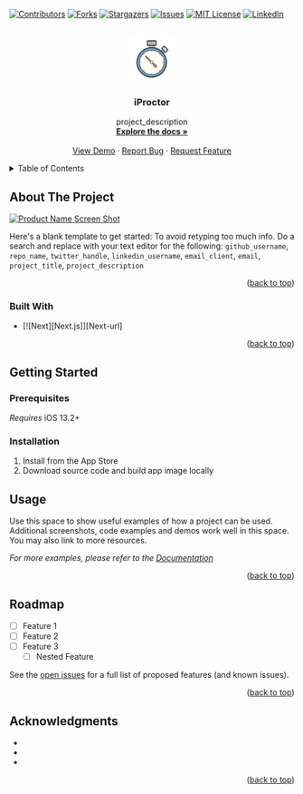 
<a name="readme-top"></a>

[![Contributors][contributors-shield]][contributors-url]
[![Forks][forks-shield]][forks-url]
[![Stargazers][stars-shield]][stars-url]
[![Issues][issues-shield]][issues-url]
[![MIT License][license-shield]][license-url]
[![LinkedIn][linkedin-shield]][linkedin-url]

<!-- PROJECT LOGO -->
<br />
<div align="center">
  <a href="https://github.com/krishi-trip/Proctoring101">
    <img src="images/logo.png" alt="Logo" width="80" height="80">
  </a>

<h3 align="center">iProctor</h3>

  <p align="center">
    project_description
    <br />
    <a href="https://github.com/krishi-trip/Proctoring101"><strong>Explore the docs »</strong></a>
    <br />
    <br />
    <a href="https://github.com/krishi-trip/Proctoring101">View Demo</a>
    ·
    <a href="https://github.com/krishi-trip/Proctoring101/issues">Report Bug</a>
    ·
    <a href="https://github.com/krishi-trip/Proctoring101/issues">Request Feature</a>
  </p>
</div>



<!-- TABLE OF CONTENTS -->
<details>
  <summary>Table of Contents</summary>
  <ol>
    <li>
      <a href="#about-the-project">About The Project</a>
      <ul>
        <li><a href="#built-with">Built With</a></li>
      </ul>
    </li>
    <li>
      <a href="#getting-started">Getting Started</a>
      <ul>
        <li><a href="#prerequisites">Prerequisites</a></li>
        <li><a href="#installation">Installation</a></li>
      </ul>
    </li>
    <li><a href="#usage">Usage</a></li>
    <li><a href="#roadmap">Roadmap</a></li>
    <li><a href="#acknowledgments">Acknowledgments</a></li>
  </ol>
</details>



<!-- ABOUT THE PROJECT -->
## About The Project

[![Product Name Screen Shot][product-screenshot]](https://example.com)

Here's a blank template to get started: To avoid retyping too much info. Do a search and replace with your text editor for the following: `github_username`, `repo_name`, `twitter_handle`, `linkedin_username`, `email_client`, `email`, `project_title`, `project_description`

<p align="right">(<a href="#readme-top">back to top</a>)</p>



### Built With

* [![Next][Next.js]][Next-url]

<!---->
<p align="right">(<a href="#readme-top">back to top</a>)</p>



## Getting Started

### Prerequisites

*Requires* iOS 13.2+

### Installation

1. Install from the App Store
2. Download source code and build app image locally

## Usage

Use this space to show useful examples of how a project can be used. Additional screenshots, code examples and demos work well in this space. You may also link to more resources.

_For more examples, please refer to the [Documentation](https://example.com)_

<p align="right">(<a href="#readme-top">back to top</a>)</p>


<!-- ROADMAP -->
## Roadmap

- [ ] Feature 1
- [ ] Feature 2
- [ ] Feature 3
    - [ ] Nested Feature

See the [open issues](https://github.com/krishi-trip/Proctoring101/issues) for a full list of proposed features (and known issues).

<p align="right">(<a href="#readme-top">back to top</a>)</p>


<!-- ACKNOWLEDGMENTS -->
## Acknowledgments

* []()
* []()
* []()

<p align="right">(<a href="#readme-top">back to top</a>)</p>



<!-- MARKDOWN LINKS & IMAGES -->
[contributors-shield]: https://img.shields.io/github/contributors/github_username/repo_name.svg?style=for-the-badge
[contributors-url]: https://github.com/krishi-trip/Proctoring101/graphs/contributors
[forks-shield]: https://img.shields.io/github/forks/github_username/repo_name.svg?style=for-the-badge
[forks-url]: https://github.com/krishi-trip/Proctoring101/network/members
[stars-shield]: https://img.shields.io/github/stars/github_username/repo_name.svg?style=for-the-badge
[stars-url]: https://github.com/krishi-trip/Proctoring101/stargazers
[issues-shield]: https://img.shields.io/github/issues/github_username/repo_name.svg?style=for-the-badge
[issues-url]: https://github.com/krishi-trip/Proctoring101/issues
[license-shield]: https://img.shields.io/github/license/github_username/repo_name.svg?style=for-the-badge
[license-url]: https://github.com/github_username/repo_name/blob/master/LICENSE.txt
[linkedin-shield]: https://img.shields.io/badge/-LinkedIn-black.svg?style=for-the-badge&logo=linkedin&colorB=555
[linkedin-url]: https://linkedin.com/in/krishitrip/
[product-screenshot]: images/screenshot.png
<!-- [Next.js]: https://img.shields.io/badge/next.js-000000?style=for-the-badge&logo=nextdotjs&logoColor=white -->
<!-- [Next-url]: https://nextjs.org/ -->
<!-- [React.js]: https://img.shields.io/badge/React-20232A?style=for-the-badge&logo=react&logoColor=61DAFB -->
<!-- [React-url]: https://reactjs.org/ -->
<!-- [Vue.js]: https://img.shields.io/badge/Vue.js-35495E?style=for-the-badge&logo=vuedotjs&logoColor=4FC08D -->
<!-- [Vue-url]: https://vuejs.org/ -->
<!-- [Angular.io]: https://img.shields.io/badge/Angular-DD0031?style=for-the-badge&logo=angular&logoColor=white -->
<!-- [Angular-url]: https://angular.io/ -->
<!-- [Svelte.dev]: https://img.shields.io/badge/Svelte-4A4A55?style=for-the-badge&logo=svelte&logoColor=FF3E00 -->
<!-- [Svelte-url]: https://svelte.dev/ -->
<!-- [Laravel.com]: https://img.shields.io/badge/Laravel-FF2D20?style=for-the-badge&logo=laravel&logoColor=white -->
<!-- [Laravel-url]: https://laravel.com -->
<!-- [Bootstrap.com]: https://img.shields.io/badge/Bootstrap-563D7C?style=for-the-badge&logo=bootstrap&logoColor=white -->
<!-- [Bootstrap-url]: https://getbootstrap.com -->
<!-- [JQuery.com]: https://img.shields.io/badge/jQuery-0769AD?style=for-the-badge&logo=jquery&logoColor=white -->
<!-- [JQuery-url]: https://jquery.com  -->
<!---->
